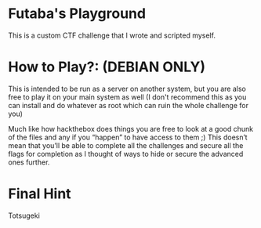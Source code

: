 # Futaba's Playground

This is a custom CTF challenge that I wrote and scripted myself.

# How to Play?: (DEBIAN ONLY)

This is intended to be run as a server on another system, but you are also free to play it on your main system as well (I don't recommend this as you can install and do whatever as root which can ruin the whole challenge for you)

Much like how hackthebox does things you are free to look at a good chunk of the files and any if you “happen” to have access to them ;) This doesn’t mean that you’ll be able to complete all the challenges and secure all the flags for completion as I thought of ways to hide or secure the advanced ones further. 

# Final Hint

Totsugeki



